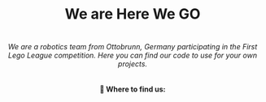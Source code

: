 <h1 align="center">We are Here We GO<h1>
<h6 align="center">
  We are a robotics team from Ottobrunn, Germany participating in the First Lego League competition. Here you can find our code to use for your own projects.
</h6>
<h4 align="center">🎯 Where to find us:
</h4>

    


<!--
**HereWeGO-FLL/HereWeGO-FLL** is a ✨ _special_ ✨ repository because its `README.md` (this file) appears on your GitHub profile.

Here are some ideas to get you started:

- 🔭 I’m currently working on ...
- 🌱 I’m currently learning ...
- 👯 I’m looking to collaborate on ...
- 🤔 I’m looking for help with ...
- 💬 Ask me about ...
- 📫 How to reach me: ...
- 😄 Pronouns: ...
- ⚡ Fun fact: ...
-->
